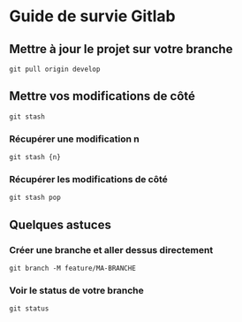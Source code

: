 # Guide de survie Gitlab

## Mettre à jour le projet sur votre branche
``git pull origin develop``

## Mettre vos modifications de côté
``git stash``

### Récupérer une modification n
```git stash {n}```

### Récupérer les modifications de côté
``git stash pop``

## Quelques astuces
### Créer une branche et aller dessus directement
```git branch -M feature/MA-BRANCHE```

### Voir le status de votre branche
```git status```